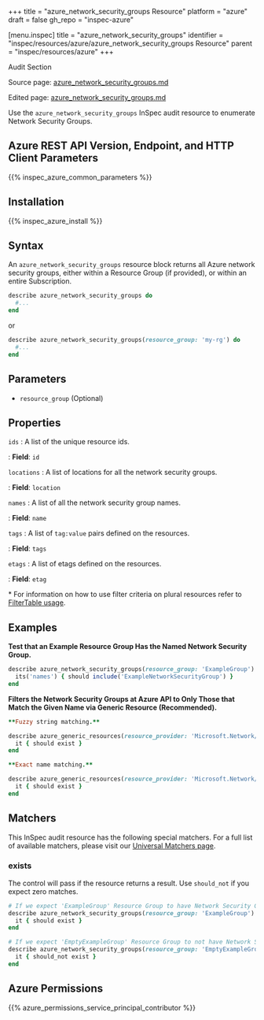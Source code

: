 +++
title = "azure_network_security_groups Resource"
platform = "azure"
draft = false
gh_repo = "inspec-azure"

[menu.inspec]
title = "azure_network_security_groups"
identifier = "inspec/resources/azure/azure_network_security_groups Resource"
parent = "inspec/resources/azure"
+++

<div class="admonition-note">
<p class="admonition-note-title">Audit Section</p>
<div class="admonition-note-text">
<p>Source page: <a href="https://github.com/inspec/inspec-azure/blob/main/docs/resources/azure_network_security_groups.md">azure_network_security_groups.md</a></p>
<p>Edited page: <a href="https://github.com/ianmadd/inspec-azure/blob/im/hugo/docs-chef-io/content/inspec/resources/azure_network_security_groups.md">azure_network_security_groups.md</a></p>
</div>
</div>



Use the `azure_network_security_groups` InSpec audit resource to enumerate Network Security Groups.

## Azure REST API Version, Endpoint, and HTTP Client Parameters

{{% inspec_azure_common_parameters %}}

## Installation

{{% inspec_azure_install %}}

## Syntax

An `azure_network_security_groups` resource block returns all Azure network security groups, either within a Resource Group (if provided), or within an entire Subscription.
```ruby
describe azure_network_security_groups do
  #...
end
```
or
```ruby
describe azure_network_security_groups(resource_group: 'my-rg') do
  #...
end
```

## Parameters

- `resource_group` (Optional)

## Properties

`ids`
: A list of the unique resource ids.

: **Field**: `id`

`locations`
: A list of locations for all the network security groups.

: **Field**: `location`

`names`
: A list of all the network security group names.

: **Field**: `name`

`tags`
: A list of `tag:value` pairs defined on the resources.

: **Field**: `tags`

`etags`
: A list of etags defined on the resources.

: **Field**: `etag`

<superscript>*</superscript> For information on how to use filter criteria on plural resources refer to [FilterTable usage](https://github.com/inspec/inspec/blob/master/dev-docs/filtertable-usage.md).

## Examples

**Test that an Example Resource Group Has the Named Network Security Group.**

```ruby
describe azure_network_security_groups(resource_group: 'ExampleGroup') do
  its('names') { should include('ExampleNetworkSecurityGroup') }
end
```

**Filters the Network Security Groups at Azure API to Only Those that Match the Given Name via Generic Resource (Recommended).**

```ruby
**Fuzzy string matching.**

describe azure_generic_resources(resource_provider: 'Microsoft.Network/networkSecurityGroups', substring_of_name: 'project_A') do
  it { should exist }
end

**Exact name matching.**

describe azure_generic_resources(resource_provider: 'Microsoft.Network/networkSecurityGroups', name: 'project_A') do
  it { should exist }
end
```

## Matchers

This InSpec audit resource has the following special matchers. For a full list of available matchers, please visit our [Universal Matchers page](https://www.inspec.io/docs/reference/matchers/).

### exists

The control will pass if the resource returns a result. Use `should_not` if you expect zero matches.
```ruby
# If we expect 'ExampleGroup' Resource Group to have Network Security Groups
describe azure_network_security_groups(resource_group: 'ExampleGroup') do
  it { should exist }
end

# If we expect 'EmptyExampleGroup' Resource Group to not have Network Security Groups
describe azure_network_security_groups(resource_group: 'EmptyExampleGroup') do
  it { should_not exist }
end
```

## Azure Permissions

{{% azure_permissions_service_principal_contributor %}}

